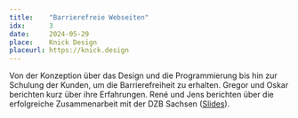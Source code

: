 ```yaml
---
title:    "Barrierefreie Webseiten"
idx:      3
date:     2024-05-29
place:    Knick Design
placeurl: https://knick.design
---
```


Von der Konzeption über das Design und die Programmierung bis hin zur Schulung der Kunden, um die Barrierefreiheit zu erhalten. Gregor und Oskar berichten kurz über ihre Erfahrungen. René und Jens berichten über die erfolgreiche Zusammenarbeit mit der DZB Sachsen ([Slides](uploads/pixeltalk-3-workflow-dzb-jens.pdf)).